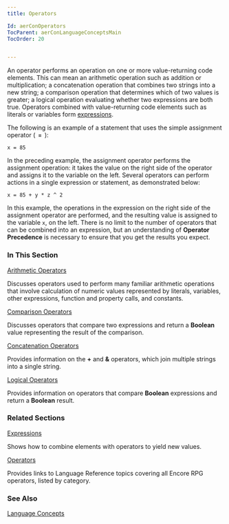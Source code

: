 ```yaml
---
title: Operators

Id: aerConOperators
TocParent: aerConLanguageConceptsMain
TocOrder: 20


---
```


An operator performs an operation on one or more value-returning code elements. This can mean an arithmetic operation such as addition or multiplication; a concatenation operation that combines two strings into a new string; a comparison operation that determines which of two values is greater; a logical operation evaluating whether two expressions are both true. Operators combined with value-returning code elements such as literals or variables form [expressions](aerConExpressions.html). 

The following is an example of a statement that uses the simple assignment operator (<code> **=** </code>): 

```
x = 85
```

In the preceding example, the assignment operator performs the assignment operation: it takes the value on the right side of the operator and assigns it to the variable on the left. Several operators can perform actions in a single expression or statement, as demonstrated below: 

```
x = 85 + y * z ^ 2
```

In this example, the operations in the expression on the right side of the assignment operator are performed, and the resulting value is assigned to the variable <code class="ce">x</code>, on the left. There is no limit to the number of operators that can be combined into an expression, but an understanding of **Operator Precedence** is necessary to ensure that you get the results you expect. 

### In This Section

[Arithmetic Operators](aerConArithmeticOperators.html)

Discusses operators used to perform many familiar arithmetic operations that
                involve calculation of numeric values represented by literals, variables, other
                expressions, function and property calls, and constants.


[Comparison Operators](aerConComparisonOperators.html)

Discusses operators that compare two expressions and return a **Boolean**  value 	representing the result of the comparison.


[Concatenation Operators](aerConConcatenationOperators.html)

Provides information on the **+**  and **&**  operators, which join 			multiple strings into
                a single string.


[Logical 					Operators](aerConLogicalOperators.html)

Provides information on operators that compare **Boolean** 
                expressions and return a **Boolean**  result.


### Related Sections

[Expressions](aerConExpressions.html)

Shows how to combine elements with operators to yield new values.


[Operators](aerLrfOperatorsMain.html)

Provides links to Language Reference topics covering all Encore RPG operators, 	listed by category.


### See Also
[Language Concepts](aerConLanguageConceptsMain.html) 
